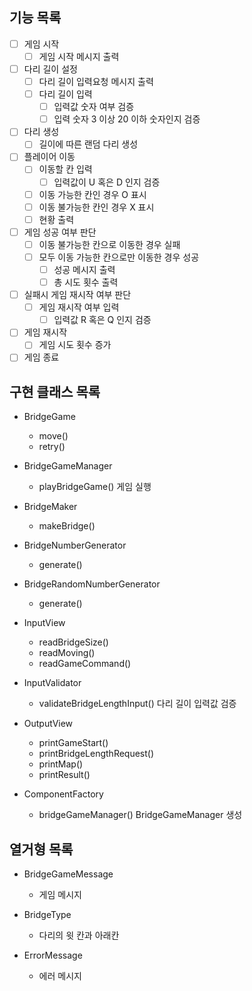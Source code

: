 ## 기능 목록
- [ ] 게임 시작
  - [ ] 게임 시작 메시지 출력
- [ ] 다리 길이 설정
  - [ ] 다리 길이 입력요청 메시지 출력
  - [ ] 다리 길이 입력
    - [ ] 입력값 숫자 여부 검증
    - [ ] 입력 숫자 3 이상 20 이하 숫자인지 검증
- [ ] 다리 생성
  - [ ] 길이에 따른 랜덤 다리 생성
- [ ] 플레이어 이동
  - [ ] 이동할 칸 입력
    - [ ] 입력값이 U 혹은 D 인지 검증
  - [ ] 이동 가능한 칸인 경우 O 표시
  - [ ] 이동 불가능한 칸인 경우 X 표시
  - [ ] 현황 출력
- [ ] 게임 성공 여부 판단
  - [ ] 이동 불가능한 칸으로 이동한 경우 실패
  - [ ] 모두 이동 가능한 칸으로만 이동한 경우 성공
    - [ ] 성공 메시지 출력
    - [ ] 총 시도 횟수 출력
- [ ] 실패시 게임 재시작 여부 판단
  - [ ] 게임 재시작 여부 입력
    - [ ] 입력값 R 혹은 Q 인지 검증
- [ ] 게임 재시작
  - [ ] 게임 시도 횟수 증가
- [ ] 게임 종료

## 구현 클래스 목록
- BridgeGame
  - move()
  - retry()

- BridgeGameManager
  - playBridgeGame() 게임 실행

- BridgeMaker
  - makeBridge()

- BridgeNumberGenerator
  - generate()

- BridgeRandomNumberGenerator
  - generate()

- InputView
  - readBridgeSize()
  - readMoving()
  - readGameCommand()

- InputValidator
  - validateBridgeLengthInput() 다리 길이 입력값 검증

- OutputView
  - printGameStart()
  - printBridgeLengthRequest()
  - printMap()
  - printResult()

- ComponentFactory
  - bridgeGameManager() BridgeGameManager 생성

## 열거형 목록
- BridgeGameMessage
  - 게임 메시지

- BridgeType
  - 다리의 윗 칸과 아래칸

- ErrorMessage
  - 에러 메시지
